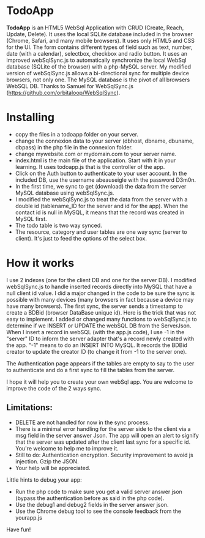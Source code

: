 

TodoApp 
=====================
**TodoApp** is an HTML5 WebSql Application with CRUD (Create, Reach, Update, Delete). It uses the local SQLite database included in the browser (Chrome, Safari, and many mobile browsers). It uses only HTML5 and CSS for the UI. The form contains different types of field such as text, number, date (with a calendar), selectbox, checkbox and radio button. It uses an improved webSqlSync.js to automatically synchronize the local WebSql database (SQLite of the browser) with a php-MySQL server. My modified version of webSqlSync.js allows a bi-directional sync for multiple device browsers, not only one. The MySQL database is the pivot of all browsers WebSQL DB.
Thanks to Samuel for WebSqlSync.js (https://github.com/orbitaloop/WebSqlSync).

Installing
==========

- copy the files in a todoapp folder on your server.
- change the connexion data to your server (dbhost, dbname, dbuname, dbpass) in the php file in the connexion folder.
- change mywebsite.com or mydomain.com to your server name.
- index.html is the main file of the application. Start with it in your learning. It uses todoapp.js that is the controller of the app.
- Click on the Auth button to authenticate to your user account. In the included DB, use the username abeauseigle with the password D3m0n.
- In the first time, we sync to get (download) the data from the server MySQL database using webSqlSync.js. 
- I modified the webSqlSync.js to treat the data from the server with a double id (tablename_ID for the server and id for the app). When the contact id is null in MySQL, it means that the record was created in MySQL first.
- The todo table is two way synced.
- The resource, category and user tables are one way sync (server to client). It's just to feed the options of the select box.

How it works
==========
I use 2 indexes (one for the client DB and one for the server DB). 
I modified webSqlSync.js to handle inserted records directly into MySQL that have a null client id value. I did a major changed in the code to be sure the sync is possible with many devices (many browsers in fact because a device may have many browsers). The first sync, the server sends a timestamp to create a BDBid (browser DataBase unique id). Here is the trick that was not easy to implement.
I added or changed many functions to webSqlSync.js to determine if we INSERT or UPDATE the webSQL DB from the ServerJson.
When I insert a record in webSQL (with the app.js code), I use -1 in the "server" ID to inform the server adapter that's a record newly created with the app. 
"-1" means to do an INSERT INTO MySQL. It records the BDBid creator to update the creator ID (to change it from -1 to the server one).

The Authentication page appears if the tables are empty to say to the user to authenticate and do a first sync to fill the tables from the server.

I hope it will help you to create your own webSql app. You are welcome to improve the code of the 2 ways sync.

## Limitations:

 - DELETE are not handled for now in the sync process.
 - There is a minimal error handling for the server side to the client via a msg field in the server answer Json. The app will open an alert to signify that the server was updated after the client last sync for a specific id. You're welcome to help me to improve it.
 - Still to do: Authentication encryption. Security improvement to avoid js injection. Gzip the JSON.
 - Your help will be appreciated.

Little hints to debug your app:
-	Run the php code to make sure you get a valid server answer json (bypass the authentication before as said in the php code).
-	Use the debug1 and debug2 fields in the server answer json.
-	Use the Chrome debug tool to see the console feedback from the yourapp.js

Have fun!
